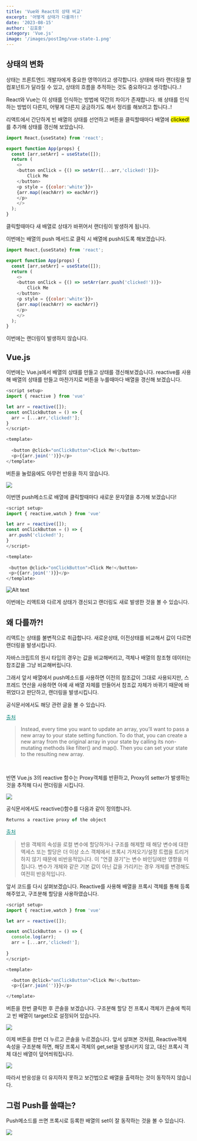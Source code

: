 ```yaml
---
title: 'Vue와 React의 상태 비교'
excerpt: '어떻게 상태가 다를까!!'
date: '2023-08-15'
author: '김효중'
category: 'Vue.js'
image: '/images/postImg/vue-state-1.png'
---
```


## 상태의 변화

상태는 프론트엔드 개발자에게 중요한 영역이라고 생각합니다. 상태에 따라 랜더링을 할 컴포넌트가 달라질 수 있고, 상태의 흐름을 추적하는 것도 중요하다고 생각합니다..!

React와 Vue는 이 상태를 인식하는 방법에 약간의 차이가 존재합니다. 왜 상태를 인식하는 방법이 다른지, 어떻게 다른지 궁금하기도 해서 정리를 해보려고 합니다..!


리액트에서 간단하게 빈 배열의 상태를 선언하고 버튼을 클릭할때마다 배열에 <mark>clicked!</mark>를 추가해 상태를 갱신해 보았습니다.

```js
import React,{useState} from 'react';

export function App(props) {
  const [arr,setArr] = useState([]);
  return (
    <>
    <button onClick = {() => setArr([...arr,'clicked!'])}>
        Click Me
    </button>
    <p style = {{color:'white'}}>
    {arr.map((eachArr) => eachArr)}
    </p>
    </>
  );
}
```

클릭할때마다 새 배열로 상태가 바뀌어서 랜더링이 발생하게 됩니다.

이번에는 배열의 push 메서드로 클릭 시 배열에 push되도록 해보겠습니다.

```js
import React,{useState} from 'react';

export function App(props) {
  const [arr,setArr] = useState([]);
  return (
    <>
    <button onClick = {() => setArr(arr.push('clicked!'))}>
        Click Me
    </button>
    <p style = {{color:'white'}}>
    {arr.map((eachArr) => eachArr)}
    </p>
    </>
  );
}
```

이번에는 랜더링이 발생하지 않습니다.

## Vue.js

이번에는 Vue.js에서 배열의 상태를 만들고 상태를 갱신해보겠습니다.
reactive를 사용해 배열의 상태를 만들고 마찬가지로 버튼을 누를때마다 배열을 갱신해 보겠습니다.

```js
<script setup>
import { reactive } from 'vue'

let arr = reactive([]);
const onClickButton = () => {
  arr = [...arr,'clicked!'];
}
</script>

<template>
  
  <button @click="onClickButton">Click Me!</button>
  <p>{{arr.join('')}}</p>
</template>
```

버튼을 눌렀음에도 아무런 반응을 하지 않습니다.

![](/images/postImg/vue-state-1.png)


 이번엔 push메소드로 배열에 클릭할때마다 새로운 문자열을 추가해 보겠습니다!

 ```js
<script setup>
import { reactive,watch } from 'vue'

let arr = reactive([]);
const onClickButton = () => {
  arr.push('clicked!');
}
</script>

<template>
  
  <button @click="onClickButton">Click Me!</button>
  <p>{{arr.join('')}}</p>
</template>
 ```

![Alt text](/images/postImg/vue-state-2.webp)

이번에는 리액트와 다르게 상태가 갱신되고 랜더링도 새로 발생한 것을 볼 수 있습니다.

## 왜 다를까?!

리액트는 상태를 불변적으로 취급합니다. 새로운상태, 이전상태를 비교해서 값이 다르면 랜더링을 발생시킵니다.

자바스크립트의 원시 타입의 경우는 값을 비교해버리고, 객체나 배열의 참조형 데이터는 참조값을 그냥 비교해버립니다.

그래서 앞서 배열에서 push메소드를 사용하면 이전의 참조값이 그대로 사용되지만, 스프레드 연산을 사용하면 아예 새 배열 자체를 만들어서 참조값 자체가 바뀌기 때문에 바뀌었다고 판단하고, 랜더링을 발생시킵니다.

공식문서에서도 해당 관련 글을 볼 수 있습니다.

<a href = "https://react.dev/learn/updating-arrays-in-state" 
target = "_blank" style = "color:#008378">출처</a>

<blockquote>
Instead, every time you want to update an array, you’ll want to pass a new array to your state setting function. To do that, you can create a new array from the original array in your state by calling its non-mutating methods like filter() and map(). Then you can set your state to the resulting new array.
</blockquote>

<br />

반면 Vue.js 3의 reactive 함수는 Proxy객체를 반환하고, Proxy의 setter가 발생하는 것을 추적해 다시 랜더링을 시킵니다.

![](https://deepgram.com/_next/image?url=https%3A%2F%2Fwww.datocms-assets.com%2F96965%2F1683914200-console_2.png&w=1080&q=75)

공식문서에서도 reactive()함수를 다음과 같이 정의합니다.

```js
Returns a reactive proxy of the object
```

<a href = "https://vuejs.org/guide/extras/reactivity-in-depth.html#how-reactivity-works-in-vue" 
target = "_blank" style = "color:#008378">출처</a>

<blockquote>
반응 객체의 속성을 로컬 변수에 할당하거나 구조를 해제할 때 해당 변수에 대한 액세스 또는 할당은 더 이상 소스 객체에서 프록시 가져오기/설정 트랩을 트리거하지 않기 때문에 비반응적입니다. 이 "연결 끊기"는 변수 바인딩에만 영향을 미칩니다. 변수가 개체와 같은 기본 값이 아닌 값을 가리키는 경우 개체를 변경해도 여전히 반응적입니다.
</blockquote>

앞서 코드를 다시 살펴보겠습니다. Reactive를 사용해 배열을 프록시 객체를 통해 등록해주었고, 구조분해 할당을 사용하였습니다.

```js
<script setup>
import { reactive,watch } from 'vue'

let arr = reactive([]);

const onClickButton = () => {
  console.log(arr);
  arr = [...arr,'clicked!'];
 
}
</script>

<template>

  <button @click="onClickButton">Click Me!</button>
  <p>{{arr.join('')}}</p>

</template>
```

버튼을 한번 클릭한 후 콘솔을 보겠습니다.
구조분해 할당 전 프록시 객체가 콘솔에 찍히고 빈 배열이 target으로 설정되어 있습니다.

![](/images/postImg/vue-proxy.webp)

이제 버튼을 한번 더 누르고 콘솔을 누르겠습니다. 앞서 살펴본 것처럼, Reactive객체 속성을 구조분해 하면, 해당 프록시 객체의 get,set을 발생시키지 않고, 대신 프록시 객체 대신 배열이 덮어씌워집니다.

![](/images/postImg/vue-proxy-1.webp)

따라서 반응성을 더 유지하지 못하고 보간법으로 배열을 출력하는 것이 동작하지 않습니다.

## 그럼 Push를 쓸떄는?

Push메소드를 쓰면 프록시로 등록한 배열의 set이 잘 동작하는 것을 볼 수 있습니다.

![](/images/postImg/vue-proxy-2.webp)










